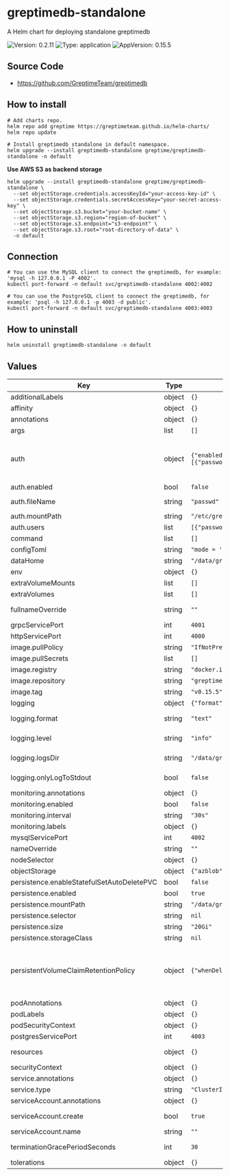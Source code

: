 # greptimedb-standalone

A Helm chart for deploying standalone greptimedb

![Version: 0.2.11](https://img.shields.io/badge/Version-0.2.11-informational?style=flat-square) ![Type: application](https://img.shields.io/badge/Type-application-informational?style=flat-square) ![AppVersion: 0.15.5](https://img.shields.io/badge/AppVersion-0.15.5-informational?style=flat-square)

## Source Code
- https://github.com/GreptimeTeam/greptimedb

## How to install

```console
# Add charts repo.
helm repo add greptime https://greptimeteam.github.io/helm-charts/
helm repo update

# Install greptimedb standalone in default namespace.
helm upgrade --install greptimedb-standalone greptime/greptimedb-standalone -n default
```

**Use AWS S3 as backend storage**
```console
helm upgrade --install greptimedb-standalone greptime/greptimedb-standalone \
  --set objectStorage.credentials.accessKeyId="your-access-key-id" \
  --set objectStorage.credentials.secretAccessKey="your-secret-access-key" \
  --set objectStorage.s3.bucket="your-bucket-name" \
  --set objectStorage.s3.region="region-of-bucket" \
  --set objectStorage.s3.endpoint="s3-endpoint" \
  --set objectStorage.s3.root="root-directory-of-data" \
  -n default
```

## Connection

```console
# You can use the MySQL client to connect the greptimedb, for example: 'mysql -h 127.0.0.1 -P 4002'.
kubectl port-forward -n default svc/greptimedb-standalone 4002:4002

# You can use the PostgreSQL client to connect the greptimedb, for example: 'psql -h 127.0.0.1 -p 4003 -d public'.
kubectl port-forward -n default svc/greptimedb-standalone 4003:4003
```

## How to uninstall

```console
helm uninstall greptimedb-standalone -n default
```

## Values

| Key | Type | Default | Description |
|-----|------|---------|-------------|
| additionalLabels | object | `{}` | additional labels to add to all resources |
| affinity | object | `{}` | Affinity configuration for pod |
| annotations | object | `{}` | The annotations |
| args | list | `[]` | The container args |
| auth | object | `{"enabled":false,"fileName":"passwd","mountPath":"/etc/greptimedb/auth","users":[{"password":"admin","username":"admin"}]}` | The static auth for greptimedb, only support one user now(https://docs.greptime.com/user-guide/deployments-administration/authentication/static). |
| auth.enabled | bool | `false` | Enable static auth |
| auth.fileName | string | `"passwd"` | The auth file name, the full path is `${mountPath}/${fileName}` |
| auth.mountPath | string | `"/etc/greptimedb/auth"` | The auth file path to store the auth info |
| auth.users | list | `[{"password":"admin","username":"admin"}]` | The users to be created in the auth file |
| command | list | `[]` | The container command |
| configToml | string | `"mode = 'standalone'\n"` | The extra configuration for greptimedb |
| dataHome | string | `"/data/greptimedb/"` | Storage root directory |
| env | object | `{}` | Environment variables |
| extraVolumeMounts | list | `[]` | Volume mounts to add to the pods |
| extraVolumes | list | `[]` | Volumes to add to the pods |
| fullnameOverride | string | `""` | Provide a name to substitute for the full names of resources |
| grpcServicePort | int | `4001` | GreptimeDB grpc service port |
| httpServicePort | int | `4000` | GreptimeDB http service port |
| image.pullPolicy | string | `"IfNotPresent"` | The image pull policy for the controller |
| image.pullSecrets | list | `[]` | The image pull secrets. |
| image.registry | string | `"docker.io"` | The image registry |
| image.repository | string | `"greptime/greptimedb"` | The image repository |
| image.tag | string | `"v0.15.5"` | The image tag |
| logging | object | `{"format":"text","level":"info","logsDir":"/data/greptimedb/logs","onlyLogToStdout":false}` | Logging configuration for greptimedb |
| logging.format | string | `"text"` | The log format for greptimedb, only support "json" and "text" |
| logging.level | string | `"info"` | The log level for greptimedb, only support "debug", "info", "warn" |
| logging.logsDir | string | `"/data/greptimedb/logs"` | The logs directory for greptimedb. It will be ignored if `onlyLogToStdout` is `true`. |
| logging.onlyLogToStdout | bool | `false` | Whether to log to stdout only. If `true`, it will ignore the `logsDir` options. |
| monitoring.annotations | object | `{}` | PodMonitor annotations |
| monitoring.enabled | bool | `false` | Enable prometheus podmonitor |
| monitoring.interval | string | `"30s"` | PodMonitor scrape interval |
| monitoring.labels | object | `{}` | PodMonitor labels |
| mysqlServicePort | int | `4002` | GreptimeDB mysql service port |
| nameOverride | string | `""` | Overrides the chart's name |
| nodeSelector | object | `{}` | NodeSelector to apply pod |
| objectStorage | object | `{"azblob":{},"gcs":{},"oss":{},"s3":{}}` | Configure to object storage |
| persistence.enableStatefulSetAutoDeletePVC | bool | `false` | Enable StatefulSetAutoDeletePVC feature |
| persistence.enabled | bool | `true` | Enable persistent disk |
| persistence.mountPath | string | `"/data/greptimedb"` | Mount path of persistent disk. |
| persistence.selector | string | `nil` | Selector for persistent disk |
| persistence.size | string | `"20Gi"` | Size of persistent disk |
| persistence.storageClass | string | `nil` | Storage class name |
| persistentVolumeClaimRetentionPolicy | object | `{"whenDeleted":"Retain","whenScaled":"Retain"}` | PersistentVolumeClaimRetentionPolicyType is a string enumeration of the policies that will determine, when volumes from the VolumeClaimTemplates will be deleted when the controlling StatefulSet is deleted or scaled down. |
| podAnnotations | object | `{}` | Extra pod annotations to add |
| podLabels | object | `{}` | Extra pod labels to add |
| podSecurityContext | object | `{}` | Security context to apply to the pod |
| postgresServicePort | int | `4003` | GreptimeDB postgres service port |
| resources | object | `{}` | Resource requests and limits for the container |
| securityContext | object | `{}` | Security context to apply to the container |
| service.annotations | object | `{}` | Annotations for service |
| service.type | string | `"ClusterIP"` | Service type |
| serviceAccount.annotations | object | `{}` | Annotations to add to the service account |
| serviceAccount.create | bool | `true` | Specifies whether a service account should be created |
| serviceAccount.name | string | `""` | Service account name |
| terminationGracePeriodSeconds | int | `30` | Grace period to allow the single binary to shut down before it is killed |
| tolerations | object | `{}` | Tolerations to apply pod |
